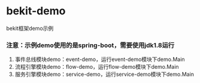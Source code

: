 # bekit-demo
bekit框架demo示例

### 注意：示例demo使用的是spring-boot，需要使用jdk1.8运行

1. 事件总线模块demo：event-demo，运行event-demo模块下demo.Main
2. 流程引擎模块demo：flow-demo，运行flow-demo模块下demo.Main
3. 服务引擎模块demo：service-demo，运行service-demo模块下demo.Main
